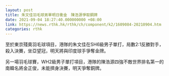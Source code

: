 ```yaml
---
layout: post
title: 朱文佳羽毛球男單明日衝金　陳浩源爭取銅牌
date: 2021-09-04 18:27:40.000000000 +08:00
link: https://news.rthk.hk/rthk/ch/component/k2/1609084-20210904.htm
categories: rthk
---
```


至於東京殘奧羽毛球項目，港隊的朱文佳在SH6級男子單打，局數2:1反勝對手，殺入決賽，坐亞望冠，明天將與印度球手爭奪金牌。

另一場羽毛球賽，WH2級男子單打項目，港隊的陳浩源四強不敵世界排名第一的南韓名將金正俊，未能擠身決賽，明天爭奪銅牌。

